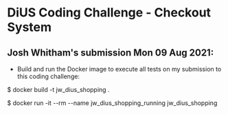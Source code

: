# DiUS Coding Challenge - Checkout System

## Josh Whitham's submission Mon 09 Aug	2021:
- Build and run the Docker image to execute all tests on my submission to this coding challenge:

$ docker build -t jw_dius_shopping .

$ docker run -it --rm --name jw_dius_shopping_running jw_dius_shopping